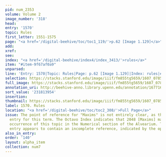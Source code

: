 ```yaml
---
pid: num_2353
volume: Volume 2
image_number: '318'
head:
entry: '1570'
topic: Rules
first_letter: 1551-1575
page: "<a href='/digital-beehive/toc/toc1_119/'>p.62 [Image 1.129]</a>"
add:
xref:
see:
index: "<a href='/digital-beehive/index4/index_3413/'>rules</a>"
item: "#item-9f67af0a9"
unparsed:
line: 'Entry: 1570|Topic: Rules|Page: p.62 [Image 1.129]|Index: rules|#item-9f67af0a9'
selection: https://stacks.stanford.edu/image/iiif/fm855tg5659/1607_0785/958,3954,2667,1081/full/0/default.jpg
full_image: https://stacks.stanford.edu/image/iiif/fm855tg5659/1607_0785/full/full/0/default.jpg
annotation_uri: http://beehive-anno.library.upenn.edu/annotation/1677164319968
sort_value: '231813954'
insertion:
thumbnail: https://stacks.stanford.edu/image/iiif/fm855tg5659/1607_0785/958,3954,600,180/250,/0/default.jpg
label: 1570. Rules
location: "<a href='/digital-beehive/toc/toc2_308/'>Full Page</a>"
issue: The point of reference for "Maxims" is not entirely clear, as there is no alphabetical
  entry for this term. The Octavo Index indicates that 2048 [Maxims] may be the earliest
  occurrence of this topic in the Numerical section of the Alvearium. That said, this
  entry appears to contain an incomplete reference, indicated by the open-ended ampersand.
also_in_entry:
order: '140'
layout: alpha_item
collection: num7
---
```

